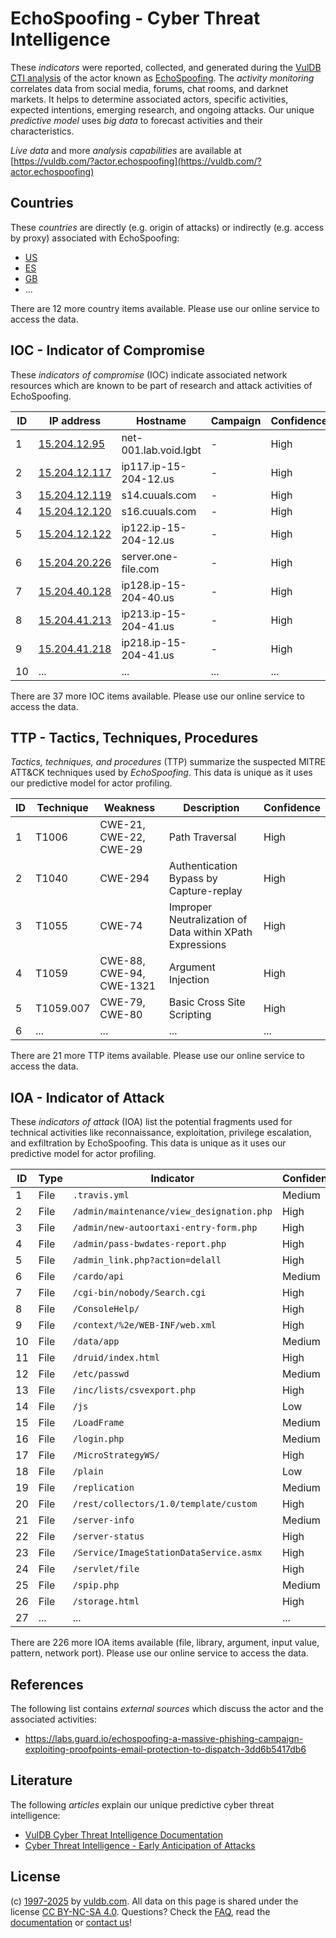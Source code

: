 # EchoSpoofing - Cyber Threat Intelligence

These _indicators_ were reported, collected, and generated during the [VulDB CTI analysis](https://vuldb.com/?kb.cti) of the actor known as [EchoSpoofing](https://vuldb.com/?actor.echospoofing). The _activity monitoring_ correlates data from social media, forums, chat rooms, and darknet markets. It helps to determine associated actors, specific activities, expected intentions, emerging research, and ongoing attacks. Our unique _predictive model_ uses _big data_ to forecast activities and their characteristics.

_Live data_ and more _analysis capabilities_ are available at [https://vuldb.com/?actor.echospoofing](https://vuldb.com/?actor.echospoofing)

## Countries

These _countries_ are directly (e.g. origin of attacks) or indirectly (e.g. access by proxy) associated with EchoSpoofing:

* [US](https://vuldb.com/?country.us)
* [ES](https://vuldb.com/?country.es)
* [GB](https://vuldb.com/?country.gb)
* ...

There are 12 more country items available. Please use our online service to access the data.

## IOC - Indicator of Compromise

These _indicators of compromise_ (IOC) indicate associated network resources which are known to be part of research and attack activities of EchoSpoofing.

ID | IP address | Hostname | Campaign | Confidence
-- | ---------- | -------- | -------- | ----------
1 | [15.204.12.95](https://vuldb.com/?ip.15.204.12.95) | net-001.lab.void.lgbt | - | High
2 | [15.204.12.117](https://vuldb.com/?ip.15.204.12.117) | ip117.ip-15-204-12.us | - | High
3 | [15.204.12.119](https://vuldb.com/?ip.15.204.12.119) | s14.cuuals.com | - | High
4 | [15.204.12.120](https://vuldb.com/?ip.15.204.12.120) | s16.cuuals.com | - | High
5 | [15.204.12.122](https://vuldb.com/?ip.15.204.12.122) | ip122.ip-15-204-12.us | - | High
6 | [15.204.20.226](https://vuldb.com/?ip.15.204.20.226) | server.one-file.com | - | High
7 | [15.204.40.128](https://vuldb.com/?ip.15.204.40.128) | ip128.ip-15-204-40.us | - | High
8 | [15.204.41.213](https://vuldb.com/?ip.15.204.41.213) | ip213.ip-15-204-41.us | - | High
9 | [15.204.41.218](https://vuldb.com/?ip.15.204.41.218) | ip218.ip-15-204-41.us | - | High
10 | ... | ... | ... | ...

There are 37 more IOC items available. Please use our online service to access the data.

## TTP - Tactics, Techniques, Procedures

_Tactics, techniques, and procedures_ (TTP) summarize the suspected MITRE ATT&CK techniques used by _EchoSpoofing_. This data is unique as it uses our predictive model for actor profiling.

ID | Technique | Weakness | Description | Confidence
-- | --------- | -------- | ----------- | ----------
1 | T1006 | CWE-21, CWE-22, CWE-29 | Path Traversal | High
2 | T1040 | CWE-294 | Authentication Bypass by Capture-replay | High
3 | T1055 | CWE-74 | Improper Neutralization of Data within XPath Expressions | High
4 | T1059 | CWE-88, CWE-94, CWE-1321 | Argument Injection | High
5 | T1059.007 | CWE-79, CWE-80 | Basic Cross Site Scripting | High
6 | ... | ... | ... | ...

There are 21 more TTP items available. Please use our online service to access the data.

## IOA - Indicator of Attack

These _indicators of attack_ (IOA) list the potential fragments used for technical activities like reconnaissance, exploitation, privilege escalation, and exfiltration by EchoSpoofing. This data is unique as it uses our predictive model for actor profiling.

ID | Type | Indicator | Confidence
-- | ---- | --------- | ----------
1 | File | `.travis.yml` | Medium
2 | File | `/admin/maintenance/view_designation.php` | High
3 | File | `/admin/new-autoortaxi-entry-form.php` | High
4 | File | `/admin/pass-bwdates-report.php` | High
5 | File | `/admin_link.php?action=delall` | High
6 | File | `/cardo/api` | Medium
7 | File | `/cgi-bin/nobody/Search.cgi` | High
8 | File | `/ConsoleHelp/` | High
9 | File | `/context/%2e/WEB-INF/web.xml` | High
10 | File | `/data/app` | Medium
11 | File | `/druid/index.html` | High
12 | File | `/etc/passwd` | Medium
13 | File | `/inc/lists/csvexport.php` | High
14 | File | `/js` | Low
15 | File | `/LoadFrame` | Medium
16 | File | `/login.php` | Medium
17 | File | `/MicroStrategyWS/` | High
18 | File | `/plain` | Low
19 | File | `/replication` | Medium
20 | File | `/rest/collectors/1.0/template/custom` | High
21 | File | `/server-info` | Medium
22 | File | `/server-status` | High
23 | File | `/Service/ImageStationDataService.asmx` | High
24 | File | `/servlet/file` | High
25 | File | `/spip.php` | Medium
26 | File | `/storage.html` | High
27 | ... | ... | ...

There are 226 more IOA items available (file, library, argument, input value, pattern, network port). Please use our online service to access the data.

## References

The following list contains _external sources_ which discuss the actor and the associated activities:

* https://labs.guard.io/echospoofing-a-massive-phishing-campaign-exploiting-proofpoints-email-protection-to-dispatch-3dd6b5417db6

## Literature

The following _articles_ explain our unique predictive cyber threat intelligence:

* [VulDB Cyber Threat Intelligence Documentation](https://vuldb.com/?kb.cti)
* [Cyber Threat Intelligence - Early Anticipation of Attacks](https://www.scip.ch/en/?labs.20201022)

## License

(c) [1997-2025](https://vuldb.com/?kb.changelog) by [vuldb.com](https://vuldb.com/?kb.about). All data on this page is shared under the license [CC BY-NC-SA 4.0](https://creativecommons.org/licenses/by-nc-sa/4.0/). Questions? Check the [FAQ](https://vuldb.com/?kb.faq), read the [documentation](https://vuldb.com/?kb) or [contact us](https://vuldb.com/?contact)!
